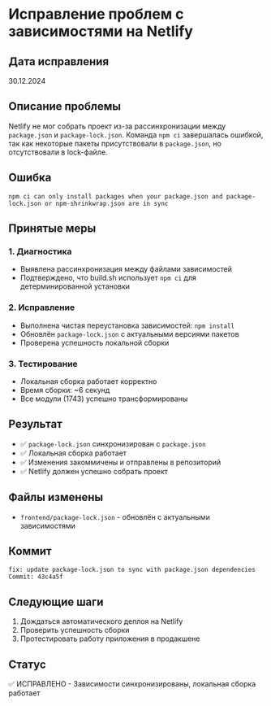# Исправление проблем с зависимостями на Netlify

## Дата исправления
30.12.2024

## Описание проблемы
Netlify не мог собрать проект из-за рассинхронизации между `package.json` и `package-lock.json`. Команда `npm ci` завершалась ошибкой, так как некоторые пакеты присутствовали в `package.json`, но отсутствовали в lock-файле.

## Ошибка
```
npm ci can only install packages when your package.json and package-lock.json or npm-shrinkwrap.json are in sync
```

## Принятые меры

### 1. Диагностика
- Выявлена рассинхронизация между файлами зависимостей
- Подтверждено, что build.sh использует `npm ci` для детерминированной установки

### 2. Исправление
- Выполнена чистая переустановка зависимостей: `npm install`
- Обновлён `package-lock.json` с актуальными версиями пакетов
- Проверена успешность локальной сборки

### 3. Тестирование
- Локальная сборка работает корректно
- Время сборки: ~6 секунд
- Все модули (1743) успешно трансформированы

## Результат
- ✅ `package-lock.json` синхронизирован с `package.json`
- ✅ Локальная сборка работает
- ✅ Изменения закоммичены и отправлены в репозиторий
- ✅ Netlify должен успешно собрать проект

## Файлы изменены
- `frontend/package-lock.json` - обновлён с актуальными зависимостями

## Коммит
```
fix: update package-lock.json to sync with package.json dependencies
Commit: 43c4a5f
```

## Следующие шаги
1. Дождаться автоматического деплоя на Netlify
2. Проверить успешность сборки
3. Протестировать работу приложения в продакшене

## Статус
✅ ИСПРАВЛЕНО - Зависимости синхронизированы, локальная сборка работает
